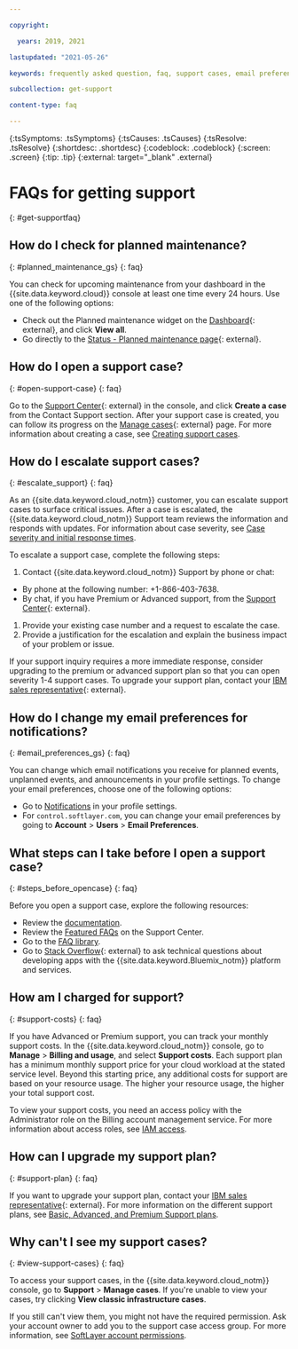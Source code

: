 ```yaml
---

copyright:

  years: 2019, 2021

lastupdated: "2021-05-26"

keywords: frequently asked question, faq, support cases, email preferences, access for cases, support faq 

subcollection: get-support 

content-type: faq

---
```



{:tsSymptoms: .tsSymptoms}
{:tsCauses: .tsCauses}
{:tsResolve: .tsResolve}
{:shortdesc: .shortdesc}
{:codeblock: .codeblock}
{:screen: .screen}
{:tip: .tip}
{:external: target="_blank" .external}

# FAQs for getting support
{: #get-supportfaq}

## How do I check for planned maintenance?
{: #planned_maintenance_gs}
{: faq}

You can check for upcoming maintenance from your dashboard in the {{site.data.keyword.cloud}} console at least one time every 24 hours. Use one of the following options: 

* Check out the Planned maintenance widget on the [Dashboard](https://{DomainName}){: external}, and click **View all**.
* Go directly to the [Status - Planned maintenance page](https://{DomainName}/status?selected=maintenance){: external}.


## How do I open a support case?
{: #open-support-case}
{: faq}

Go to the [Support Center](https://{DomainName}/unifiedsupport/supportcenter){: external} in the console, and click **Create a case** from the Contact Support section. After your support case is created, you can follow its progress on the [Manage cases](https://{DomainName}/unifiedsupport/cases/manage){: external} page. For more information about creating a case, see [Creating support cases](https://{DomainName}/docs/get-support?topic=get-support-open-case).



## How do I escalate support cases? 
{: #escalate_support}
{: faq}

As an {{site.data.keyword.cloud_notm}} customer, you can escalate support cases to surface critical issues. After a case is escalated, the {{site.data.keyword.cloud_notm}} Support team reviews the information and responds with updates. For information about case severity, see [Case severity and initial response times](/docs/get-support?topic=get-support-support-case-severity).

To escalate a support case, complete the following steps: 
1. Contact {{site.data.keyword.cloud_notm}} Support by phone or chat:
  * By phone at the following number: +1-866-403-7638.
  * By chat, if you have Premium or Advanced support, from the [Support Center](https://{DomainName}/unifiedsupport/supportcenter){: external}. 
1. Provide your existing case number and a request to escalate the case. 
1. Provide a justification for the escalation and explain the business impact of your problem or issue. 

If your support inquiry requires a more immediate response, consider upgrading to the premium or advanced support plan so that you can open severity 1-4 support cases. To upgrade your support plan, contact your [IBM sales representative](https://www.ibm.com/contact/us/en/?lnk=flg-cont-usen){: external}.

## How do I change my email preferences for notifications? 
{: #email_preferences_gs}
{: faq}

You can change which email notifications you receive for planned events, unplanned events, and announcements in your profile settings. To change your email preferences, choose one of the following options: 

* Go to [Notifications](https://{DomainName}/user/notifications) in your profile settings.
* For `control.softlayer.com`, you can change your email preferences by going to **Account** > **Users** > **Email Preferences**. 


## What steps can I take before I open a support case? 
{: #steps_before_opencase}
{: faq}

Before you open a support case, explore the following resources: 

- Review the [documentation](https://{DomainName}/docs). 
- Review the [Featured FAQs](https://{DomainName}/unifiedsupport/supportcenter) on the Support Center. 
- Go to the [FAQ library](https://{DomainName}/docs/faqs). 
- Go to [Stack Overflow](https://stackoverflow.com/questions/tagged/ibm-cloud){: external} to ask technical questions about developing apps with the {{site.data.keyword.Bluemix_notm}} platform and services.


## How am I charged for support? 
{: #support-costs}
{: faq}

If you have Advanced or Premium support, you can track your monthly support costs. In the {{site.data.keyword.cloud_notm}} console, go to **Manage** > **Billing and usage**, and select **Support costs**. Each support plan has a minimum monthly support price for your cloud workload at the stated service level. Beyond this starting price, any additional costs for support are based on your resource usage. The higher your resource usage, the higher your total support cost. 

To view your support costs, you need an access policy with the Administrator role on the Billing account management service. For more information about access roles, see [IAM access](/docs/account?topic=account-userroles).


## How can I upgrade my support plan? 
{: #support-plan}
{: faq}

If you want to upgrade your support plan, contact your [IBM sales representative](https://www.ibm.com/contact){: external}. For more information on the different support plans, see [Basic, Advanced, and Premium Support plans](/docs/get-support?topic=get-support-support-plans).


## Why can't I see my support cases? 
{: #view-support-cases}
{: faq}

To access your support cases, in the {{site.data.keyword.cloud_notm}} console, go to **Support** > **Manage cases**. If you're unable to view your cases, try clicking **View classic infrastructure cases**. 

If you still can't view them, you might not have the required permission. Ask your account owner to add you to the support case access group. For more information, see [SoftLayer account permissions](/docs/account?topic=account-migrated_permissions). 
